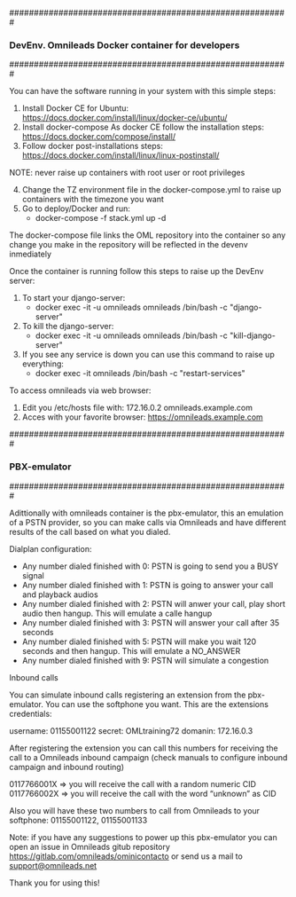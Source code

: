 #########################################################
### DevEnv. Omnileads Docker container for developers ###
#########################################################

You can have the software running in your system with this simple steps:
  1. Install Docker CE for Ubuntu: https://docs.docker.com/install/linux/docker-ce/ubuntu/
  2. Install docker-compose
      As docker CE follow the installation steps: https://docs.docker.com/compose/install/
  3. Follow docker post-installations steps: https://docs.docker.com/install/linux/linux-postinstall/

NOTE: never raise up containers with root user or root privileges

  4. Change the TZ environment file in the docker-compose.yml to raise up containers with the timezone you want
  5. Go to deploy/Docker and run:
      - docker-compose -f stack.yml up -d

The docker-compose file links the OML repository into the container so any change you make in the repository will be reflected in the devenv inmediately

Once the container is running follow this steps to raise up the DevEnv server:

  1. To start your django-server:
      - docker exec -it -u omnileads omnileads /bin/bash -c "django-server"
  2. To kill the django-server:
     - docker exec -it -u omnileads omnileads /bin/bash -c "kill-django-server"
  3. If you see any service is down you can use this command to raise up everything:
     - docker exec -it omnileads /bin/bash -c "restart-services"

To access omnileads via web browser:
  1. Edit you /etc/hosts file with:
      172.16.0.2 omnileads.example.com
  2. Acces with your favorite browser:
      https://omnileads.example.com

#########################################################
###                   PBX-emulator                    ###
#########################################################

Adittionally with omnileads container is the pbx-emulator, this an emulation of a PSTN provider, so you can make calls via Omnileads and have different results of the call based on what you dialed.

Dialplan configuration:
  - Any number dialed finished with 0: PSTN is going to send you a BUSY signal
  - Any number dialed finished with 1: PSTN is going to answer your call and playback audios
  - Any number dialed finished with 2: PSTN will anwer your call, play short audio then hangup. This will emulate a calle hangup
  -  Any number dialed finished with 3: PSTN will answer your call after 35 seconds
  - Any number dialed finished with 5: PSTN will make you wait 120 seconds and then hangup. This will emulate a NO_ANSWER
  - Any number dialed finished with 9: PSTN will simulate a congestion

Inbound calls

You can simulate inbound calls registering an extension from the pbx-emulator. You can use the softphone you want. This are the extensions credentials:

  username: 01155001122
  secret: OMLtraining72
  domanin: 172.16.0.3

After registering the extension you can call this numbers for receiving the call to a Omnileads inbound campaign (check manuals to configure inbound campaign and inbound routing)

  0117766001X => you will receive the call with a random numeric CID
  0117766002X => you will receive the call with the word “unknown” as CID

Also you will have these two numbers to call from Omnileads to your softphone: 01155001122, 01155001133

Note: if you have any suggestions to power up this pbx-emulator you can open an issue in Omnileads gitub repository https://gitlab.com/omnileads/ominicontacto or send us a mail to support@omnileads.net

Thank you for using this!
